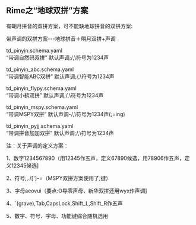 Rime之“地球双拼”方案
----------------------------------
有朙月拼音的双拼方案，可不能缺地球拼音的双拼方案:

带声调的双拼方案---地球拼音＋朙月双拼+声调

td_pinyin.schema.yaml       
“带调自然码双拼”     默认声调;/,\符号为1234声

td_pinyin_abc.schema.yaml   
“带调智能ABC双拼”    默认声调;/,\符号为1234声

td_pinyin_flypy.schema.yaml   
“带调小鹤双拼”    默认声调;/,\符号为1234声

td_pinyin_mspy.schema.yaml  
“带调MSPY双拼”       默认声调-/,\符号为1234声(;=ing)

td_pinyin_pyjj.schema.yaml  
“带调拼音加加双拼”   默认声调;/,\符号为1234声

注：关于声调的定义方案： 

1、数字1234567890（用12345作五声，定义67890候选，用78906作五声，定义12345候选] 

2、符号;,./[']\-=（MSPY双拼方案使用了;键）

3、字母aeovui（要点:O导零声母，新华双拼还用wyx作声调]

4、`(grave),Tab,CapsLock,Shift_L,Shift_R作五声 

5、数字、符号、字母、功能键综合随机选用 







